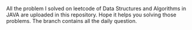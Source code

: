 All the problem I solved on leetcode of Data Structures and Algorithms in JAVA are uploaded in this repository. Hope it helps you solving those problems.
The branch contains all the daily question.
